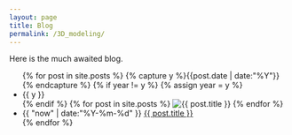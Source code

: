 ```yaml
---
layout: page
title: Blog
permalink: /3D_modeling/
---
```


Here is the much awaited blog.

<ul class="listing">
{% for post in site.posts %}
  {% capture y %}{{post.date | date:"%Y"}}{% endcapture %}
  {% if year != y %}
    {% assign year = y %}
    <li class="listing-seperator">{{ y }}</li>
  {% endif %}
{% for post in site.posts %}
<img src="{{ post.image | prepend: site.baseurl }}" alt="{{ post.title }}" title="{{ post.title }}">
{% endfor %}
  <li class="listing-item">
    <time datetime="{{ post.date | date:"%Y-%m-%d" }}">{{ "now" | date:"%Y-%m-%d" }}</time>
    <a href="{{ post.url | prepend: site.baseurl }}" title="{{ post.title }}">{{ post.title }}</a>
  </li>
{% endfor %}
</ul>

